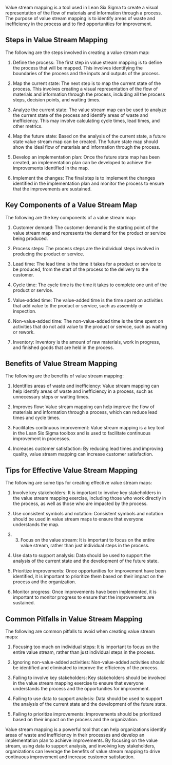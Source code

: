 Value stream mapping is a tool used in Lean Six Sigma to create a visual representation of the flow of materials and information through a process. The purpose of value stream mapping is to identify areas of waste and inefficiency in the process and to find opportunities for improvement.

## Steps in Value Stream Mapping

The following are the steps involved in creating a value stream map:

1.  Define the process: The first step in value stream mapping is to define the process that will be mapped. This involves identifying the boundaries of the process and the inputs and outputs of the process.
    
2.  Map the current state: The next step is to map the current state of the process. This involves creating a visual representation of the flow of materials and information through the process, including all the process steps, decision points, and waiting times.
    
3.  Analyze the current state: The value stream map can be used to analyze the current state of the process and identify areas of waste and inefficiency. This may involve calculating cycle times, lead times, and other metrics.
    
4.  Map the future state: Based on the analysis of the current state, a future state value stream map can be created. The future state map should show the ideal flow of materials and information through the process.
    
5.  Develop an implementation plan: Once the future state map has been created, an implementation plan can be developed to achieve the improvements identified in the map.
    
6.  Implement the changes: The final step is to implement the changes identified in the implementation plan and monitor the process to ensure that the improvements are sustained.
    

## Key Components of a Value Stream Map

The following are the key components of a value stream map:

1.  Customer demand: The customer demand is the starting point of the value stream map and represents the demand for the product or service being produced.
    
2.  Process steps: The process steps are the individual steps involved in producing the product or service.
    
3.  Lead time: The lead time is the time it takes for a product or service to be produced, from the start of the process to the delivery to the customer.
    
4.  Cycle time: The cycle time is the time it takes to complete one unit of the product or service.
    
5.  Value-added time: The value-added time is the time spent on activities that add value to the product or service, such as assembly or inspection.
    
6.  Non-value-added time: The non-value-added time is the time spent on activities that do not add value to the product or service, such as waiting or rework.
    
7.  Inventory: Inventory is the amount of raw materials, work in progress, and finished goods that are held in the process.
    

## Benefits of Value Stream Mapping

The following are the benefits of value stream mapping:

1.  Identifies areas of waste and inefficiency: Value stream mapping can help identify areas of waste and inefficiency in a process, such as unnecessary steps or waiting times.
    
2.  Improves flow: Value stream mapping can help improve the flow of materials and information through a process, which can reduce lead times and cycle times.
    
3.  Facilitates continuous improvement: Value stream mapping is a key tool in the Lean Six Sigma toolbox and is used to facilitate continuous improvement in processes.
    
4.  Increases customer satisfaction: By reducing lead times and improving quality, value stream mapping can increase customer satisfaction.
    

## Tips for Effective Value Stream Mapping

The following are some tips for creating effective value stream maps:

1.  Involve key stakeholders: It is important to involve key stakeholders in the value stream mapping exercise, including those who work directly in the process, as well as those who are impacted by the process.
    
2.  Use consistent symbols and notation: Consistent symbols and notation should be used in value stream maps to ensure that everyone understands the map.
    
3. 3.  Focus on the value stream: It is important to focus on the entire value stream, rather than just individual steps in the process.
    
4.  Use data to support analysis: Data should be used to support the analysis of the current state and the development of the future state.
    
5.  Prioritize improvements: Once opportunities for improvement have been identified, it is important to prioritize them based on their impact on the process and the organization.
    
6.  Monitor progress: Once improvements have been implemented, it is important to monitor progress to ensure that the improvements are sustained.
    

## Common Pitfalls in Value Stream Mapping

The following are common pitfalls to avoid when creating value stream maps:

1.  Focusing too much on individual steps: It is important to focus on the entire value stream, rather than just individual steps in the process.
    
2.  Ignoring non-value-added activities: Non-value-added activities should be identified and eliminated to improve the efficiency of the process.
    
3.  Failing to involve key stakeholders: Key stakeholders should be involved in the value stream mapping exercise to ensure that everyone understands the process and the opportunities for improvement.
    
4.  Failing to use data to support analysis: Data should be used to support the analysis of the current state and the development of the future state.
    
5.  Failing to prioritize improvements: Improvements should be prioritized based on their impact on the process and the organization.
    

Value stream mapping is a powerful tool that can help organizations identify areas of waste and inefficiency in their processes and develop an implementation plan to achieve improvements. By focusing on the value stream, using data to support analysis, and involving key stakeholders, organizations can leverage the benefits of value stream mapping to drive continuous improvement and increase customer satisfaction.